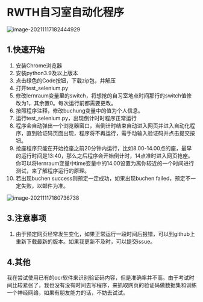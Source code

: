 # RWTH自习室自动化程序


![image-20211117182444929](https://i.loli.net/2021/11/18/FoOYsD5hGQMcrIA.png)

## 1.快速开始

1. 安装Chrome浏览器
2. 安装python3.9及以上版本
3. 点击绿色的Code按钮，下载zip包，并解压
4. 打开test_selenium.py
5. 修改lernraum变量里的switch，将想抢的自习室地点时间那行的switch值修改为1，其余置0。每次运行前都需要更改。
6. 按照程序注释，修改buchung变量中的值为个人信息。
7. 运行test_selenium.py，出现倒计时时程序正常运行
8. 程序会自动弹出一个浏览器窗口，当倒计时结束自动进入网页并进入自动化程序，直到验证码页面出现，程序将不再运行，需手动输入验证码并点击提交按钮。
9. 抢座程序只能在开始抢座之前20分钟内运行，比如8.00-14.00点的座，最早的运行时间是13:40，那么之后程序会开始倒计时，14点准时进入网页抢座。你可以将lernraum变量中time变量中的14.00设置为离你较近的一个时间进行测试，来了解程序运行的原理。
10. 若出现buchen success则预定一定成功，如果出现buchen failed，预定不一定失败，以邮件为准。

![image-20211117180736738](https://i.loli.net/2021/11/18/BbOo1FpGwiJjrWS.png)

## 3.注意事项

1. 由于预定网页经常发生变化，如果正常运行一段时间后报错，可以到github上重新下载最新的版本。如果我更新不及时，可以提交issue。

## 4.其他
我在尝试使用已有的ocr软件来识别验证码内容，但是准确率并不高。由于考试时间比较紧张了，我也没有没有时间去写程序，来抓取网页的验证码做数据集和训练一个神经网络，如果有朋友能力的话，不妨去试试。